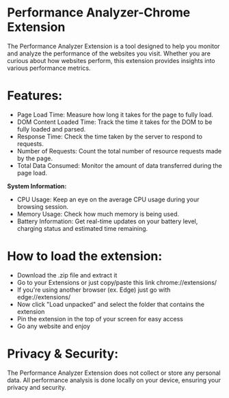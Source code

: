 # Performance Analyzer-Chrome Extension
The Performance Analyzer Extension is a tool designed to help you monitor and analyze the performance of the websites you visit. Whether you are curious about how websites perform, this extension provides insights into various performance metrics.

# Features:
+ Page Load Time: Measure how long it takes for the page to fully load.<br>
+ DOM Content Loaded Time: Track the time it takes for the DOM to be fully loaded and parsed.<br>
+ Response Time: Check the time taken by the server to respond to requests.<br>
+ Number of Requests: Count the total number of resource requests made by the page.<br>
+ Total Data Consumed: Monitor the amount of data transferred during the page load.<br>

<b>System Information:</b>
+ CPU Usage: Keep an eye on the average CPU usage during your browsing session.<br>
+ Memory Usage: Check how much memory is being used.<br>
+ Battery Information: Get real-time updates on your battery level, charging status and estimated time remaining.

# How to load the extension:
+ Download the .zip file and extract it
+ Go to your Extensions or just copy/paste this link chrome://extensions/
+ If you're using another browser (ex. Edge) just go with edge://extensions/
+ Now click "Load unpacked" and select the folder that contains the extension
+ Pin the extension in the top of your screen for easy access
+ Go any website and enjoy

# Privacy & Security:
The Performance Analyzer Extension does not collect or store any personal data. All performance analysis is done locally on your device, ensuring your privacy and security.

